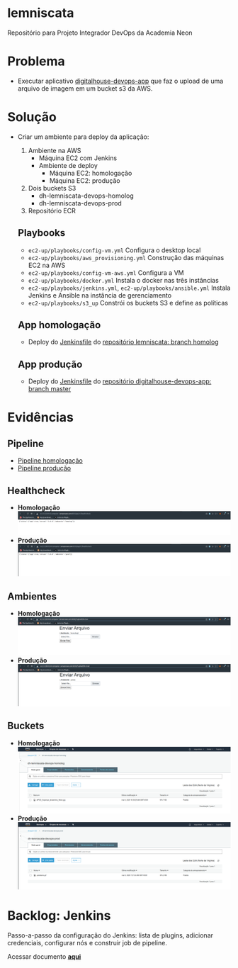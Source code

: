 # lemniscata
Repositório para Projeto Integrador DevOps da Academia Neon

# Problema
* Executar aplicativo [digitalhouse-devops-app](https://github.com/nkgushiken/digitalhouse-devops-app) que faz o upload de uma arquivo de imagem em um bucket s3 da AWS.

# Solução
* Criar um ambiente para deploy da aplicação:
    1) Ambiente na AWS
        * Máquina EC2 com Jenkins
        * Ambiente de deploy
            * Máquina EC2: homologação
            * Máquina EC2: produção
    2) Dois buckets S3
        * dh-lemniscata-devops-homolog
        * dh-lemniscata-devops-prod
    3) Repositório ECR

    ## Playbooks
    * `ec2-up/playbooks/config-vm.yml`
        Configura o desktop local
    * `ec2-up/playbooks/aws_provisioning.yml`
        Construção das máquinas EC2 na AWS
    * `ec2-up/playbooks/config-vm-aws.yml`
        Configura a VM
    * `ec2-up/playbooks/docker.yml`
        Instala o docker nas três instâncias
    * `ec2-up/playbooks/jenkins.yml`, `ec2-up/playbooks/ansible.yml`
        Instala Jenkins e Ansible na instância de gerenciamento
    * `ec2-up/playbooks/s3_up`
        Constrói os buckets S3 e define as políticas
    
    ## App homologação
    * Deploy do [Jenkinsfile](https://github.com/nkgushiken/lemniscata/blob/homolog/Jenkinsfile) do [repositório lemniscata: branch homolog](https://github.com/nkgushiken/lemniscata/tree/homolog)
    ## App produção
    * Deploy do [Jenkinsfile](https://github.com/nkgushiken/digitalhouse-devops-app/blob/master/Jenkinsfile) do [repositório digitalhouse-devops-app: branch master](https://github.com/nkgushiken/digitalhouse-devops-app)

# Evidências
## Pipeline
* [Pipeline homologação](https://github.com/nkgushiken/lemniscata/blob/master/output/consoleText_pipeline_homolog.txt)
* [Pipeline produção](https://github.com/nkgushiken/lemniscata/blob/master/output/consoleText_pipeline_prod.txt)
## Healthcheck
* **Homologação**
![Healthcheck homologação](https://github.com/nkgushiken/lemniscata/blob/master/output/healthcheck_homolog_print.png)
* **Produção**
![Healthcheck produção](https://github.com/nkgushiken/lemniscata/blob/master/output/healthcheck_prod_print.png)
## Ambientes
* **Homologação**
![Ambiente homologação](https://github.com/nkgushiken/lemniscata/blob/master/output/env_homolog_print.png)
* **Produção**
![Ambiente produção](https://github.com/nkgushiken/lemniscata/blob/master/output/env_prod_print.png)
## Buckets
* **Homologação**
![Bucket homologação](https://github.com/nkgushiken/lemniscata/blob/master/output/bucket_homolog_print.png)
* **Produção**
![Bucket produção](https://github.com/nkgushiken/lemniscata/blob/master/output/bucket_prod_print.png)

# Backlog: Jenkins
Passo-a-passo da configuração do Jenkins: lista de plugins, adicionar credenciais, configurar nós e construir job de pipeline.

Acessar documento **[aqui](https://docs.google.com/document/d/1jAwv6kxZ4KVRI7PEKiBCpf-etJV0gRlequCiJ0uryzo/edit?usp=sharing)**

